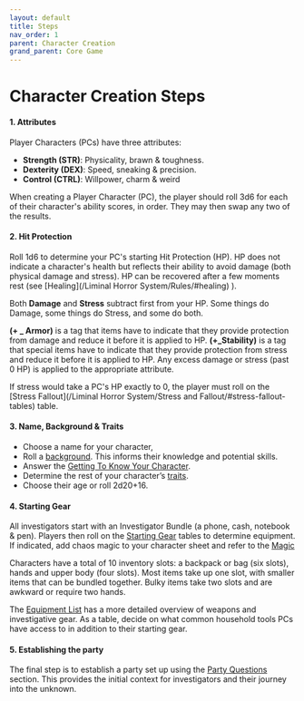 ```yaml
---
layout: default
title: Steps
nav_order: 1
parent: Character Creation
grand_parent: Core Game
---
```

# Character Creation Steps

#### 1. Attributes
Player Characters (PCs) have three attributes:


- **Strength (STR)**: Physicality, brawn & toughness.
- **Dexterity (DEX)**: Speed, sneaking & precision.
- **Control (CTRL)**: Willpower, charm & weird


When creating a Player Character (PC), the player should roll 3d6 for each of their character's ability scores, in order. They may then swap any two of the results.


#### 2. Hit Protection
Roll 1d6 to determine your PC's starting Hit Protection (HP). HP does not indicate a character's health but reflects their ability to avoid damage (both physical damage and stress). HP can be recovered after a few moments rest (see [Healing](/Liminal Horror System/Rules/#healing) ).

Both **Damage** and **Stress** subtract first from your HP. Some things do Damage, some things do Stress, and some do both.

**(+ _ Armor)** is  a tag that  items have to indicate that they provide protection from damage and reduce it before it is applied to HP. **(+_Stability)** is a tag that  special items have to indicate that they provide protection from stress and reduce it before it is applied to HP.  Any excess damage or stress (past 0 HP) is applied to the appropriate attribute.

If stress would take a PC's HP exactly to 0, the player must roll on the [Stress Fallout](/Liminal Horror System/Stress and Fallout/#stress-fallout-tables) table.

#### 3. Name, Background & Traits
- Choose a name for your character,
- Roll a [background](#background). This informs their knowledge and potential skills.
- Answer the [Getting To Know Your Character](#getting-to-know-your-character).
- Determine the rest of your character’s [traits](#character-traits-d10).
- Choose their age or roll 2d20+16.

#### 4. Starting Gear
All investigators start with an Investigator Bundle (a phone, cash, notebook & pen). Players then roll on the [Starting Gear](#starting-gear) tables to determine equipment. If indicated, add chaos magic to your character sheet and refer to the  [Magic](#magic)

Characters have a total of 10 inventory slots: a backpack or bag (six slots), hands and upper body (four slots). Most items take up one slot, with smaller items that can be bundled together. Bulky items take two slots and are awkward or require two hands.

The [Equipment List](#equipment-list) has a more detailed overview of weapons and investigative gear. As a table, decide on what common household tools PCs have access to in addition to their starting gear.

#### 5. Establishing the party
The final step is to establish a party set up using the [Party Questions](#party-questions) section. This provides the initial context for investigators and their journey into the unknown.
